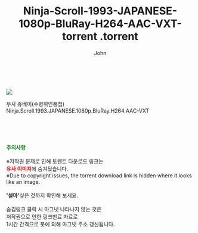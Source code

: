﻿---
layout: post
title:  "                   Ninja-Scroll-1993-JAPANESE-1080p-BluRay-H264-AAC-VXT-torrent                .torrent"
author: John
categories: [ 애니/만화 ]
tags: [  ]
image: https://torrentrj57.com/uploadfile/full/eb009ff3135506cd2a71cb72882d814657bd4249.jpg 
description: "                   Ninja-Scroll-1993-JAPANESE-1080p-BluRay-H264-AAC-VXT-torrent                 torrent 정보 공유"
toc: true
toc_sticky: true
---

<br>
<p><img src="https://torrentrj57.com/uploadfile/full/eb009ff3135506cd2a71cb72882d814657bd4249.jpg"/></p>
 무사 쥬베이(수병위인풍첩) Ninja.Scroll.1993.JAPANESE.1080p.BluRay.H264.AAC-VXT  
    
<br><br><br>
<p data-ke-size="size16"><b><span style="color: green;">주의사항</span></b><br /><br />※저작권 문제로 인해 토렌트 다운로드 링크는<br /><b><span style="color: red;">유사 이미지</span></b>에 숨겨뒀습니다.<br />※Due to copyright issues, the torrent download link is hidden where it looks like an image.<br /><br /><b>'설마'</b>싶은 것까지 확인해 보세요.<br /><br />숨김링크 클릭 시 마그넷 나타나지 않는 것은<br />저작권으로 인한 링크만료 자료로<br />1시간 간격으로 봇에 의해 마그넷 주소 갱신됩니다.</p>
